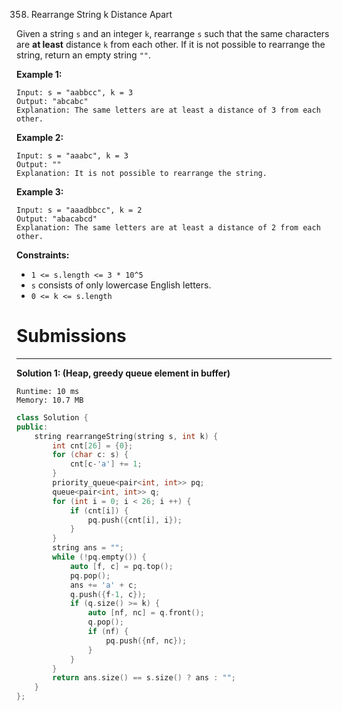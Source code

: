 358. Rearrange String k Distance Apart

Given a string `s` and an integer `k`, rearrange `s` such that the same characters are **at least** distance `k` from each other. If it is not possible to rearrange the string, return an empty string `""`.

 

**Example 1:**
```
Input: s = "aabbcc", k = 3
Output: "abcabc"
Explanation: The same letters are at least a distance of 3 from each other.
```

**Example 2:**
```
Input: s = "aaabc", k = 3
Output: ""
Explanation: It is not possible to rearrange the string.
```

**Example 3:**
```
Input: s = "aaadbbcc", k = 2
Output: "abacabcd"
Explanation: The same letters are at least a distance of 2 from each other.
```

**Constraints:**

* `1 <= s.length <= 3 * 10^5`
* `s` consists of only lowercase English letters.
* `0 <= k <= s.length`

# Submissions
---
**Solution 1: (Heap, greedy queue element in buffer)**
```
Runtime: 10 ms
Memory: 10.7 MB
```
```c++
class Solution {
public:
    string rearrangeString(string s, int k) {
        int cnt[26] = {0};
        for (char c: s) {
            cnt[c-'a'] += 1;
        }
        priority_queue<pair<int, int>> pq;
        queue<pair<int, int>> q;
        for (int i = 0; i < 26; i ++) {
            if (cnt[i]) {
                pq.push({cnt[i], i});
            }
        }
        string ans = "";
        while (!pq.empty()) {
            auto [f, c] = pq.top();
            pq.pop();
            ans += 'a' + c;
            q.push({f-1, c});
            if (q.size() >= k) {
                auto [nf, nc] = q.front();
                q.pop();
                if (nf) {
                    pq.push({nf, nc});
                }
            }
        }
        return ans.size() == s.size() ? ans : "";
    }
};
```

